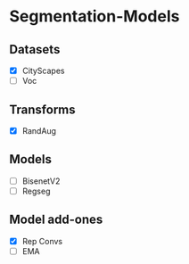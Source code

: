 # Segmentation-Models
## Datasets
- [x] CityScapes
- [ ] Voc

## Transforms
- [X] RandAug

## Models
- [ ] BisenetV2
- [ ] Regseg

## Model add-ones
- [x] Rep Convs
- [ ] EMA
